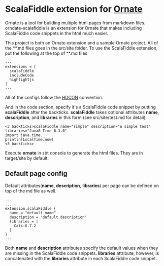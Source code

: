 # ScalaFiddle extension for [Ornate](https://github.com/szeiger/ornate)

Ornate is a tool for building multiple html pages from markdown files.
orndate-scalafiddle is an extension for Ornate that makes including ScalaFiddle code snippets in the html much easier.

This project is both an Ornate extension and a sample Ornate project.  All of the **.md files goes in the src/site folder.
To use the ScalaFiddle extension, put the following at the top of **.md files:
```
---
extensions = [
  scalaFiddle
  includeCode
  highlightjs
]
---
```
All of the configs follow the [HOCON](https://github.com/typesafehub/config/blob/master/HOCON.md) convention.

And in the code section, specify it's a ScalaFiddle code snippet by putting **scalaFiddle** after the backticks.
**scalaFiddle** takes optional attributes **name**, **description**, and **libraries** in this form (see src/site/test.md for detail):
```
<3 backticks>scalaFiddle name="simple" description="a simple test" libraries="Java8 Time-0.1.0"
import java.time._
println(LocalTime.now)
<3 backticks>
```
Execute **ornate** in sbt console to generate the html files.  They are in target/site by default.

## Default page config
Default attributes(**name**, **description**, **libraries**) per page can be defined on top of the md file as well.
```
---
...
extension.scalaFiddle {
  name = "default name"
  description = "default description"
  libraries = [
    Cats-0.7.2
  ]
}
---
```
Both **name** and **description** attributes specify the default values when they are missing in the ScalaFiddle code snippets.
**libraries** attribute, however, is concatenated with the **libraries** attribute in each ScalaFiddle code snippet.